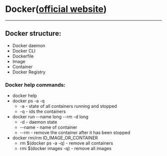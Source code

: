 # Docker([official website](https://docs.docker.com/get-started/overview/))
___
## Docker structure:
- Docker daemon
- Docker CLI
- Dockerfile
- Image
- Container
- Docker Registry

### Docker help commands:
- docker help
- docker ps -a -q
  - -a - state of all containers running and stopped
  - -q - ids the containers
- docker run --name long --rm -d long
  - -d - daemon state
  - --name - name of container
  - --rm - remove the container after it has been stopped
- docker rmi/rm ID_IMAGE_OR_CONTAINER
  - rm $(docker ps -a -q) - remove all containers
  - rmi $(docker images -q) - remove all images